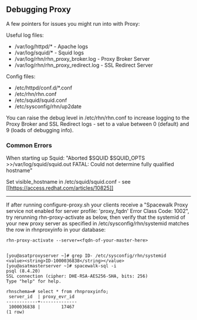 ## Debugging Proxy



A few pointers for issues you might run into with Proxy:

Useful log files:
 * /var/log/httpd/* - Apache logs
 * /var/log/squid/* - Squid logs
 * /var/log/rhn/rhn_proxy_broker.log - Proxy Broker Server
 * /var/log/rhn/rhn_proxy_redirect.log - SSL Redirect Server

Config files:
 * /etc/httpd/conf.d/*.conf
 * /etc/rhn/rhn.conf
 * /etc/squid/squid.conf
 * /etc/sysconfig/rhn/up2date

You can raise the debug level in /etc/rhn/rhn.conf to increase logging to the Proxy Broker and SSL Redirect logs - set to a value between 0 (default) and 9 (loads of debugging info).
### Common Errors



When starting up Squid: "Aborted $SQUID $SQUID_OPTS >>/var/log/squid/squid.out     FATAL: Could not determine fully qualified hostname"

Set visible_hostname in /etc/squid/squid.conf - see [[https://access.redhat.com/articles/10825]]

----

If after running configure-proxy.sh your clients receive a "Spacewalk Proxy service not enabled for server profile: 'proxy_fqdn' Error Class Code: 1002", try rerunning rhn-proxy-activate as below, then verify that the systemid of your new proxy server as specified in /etc/sysconfig/rhn/systemid matches the row in rhnproxyinfo in your database:


    rhn-proxy-activate --server=<fqdn-of-your-master-here>


    [you@asatproxyserver ~]# grep ID- /etc/sysconfig/rhn/systemid 
    <value><string>ID-1000036838</string></value>
    [you@asatmasterserver ~]# spacewalk-sql -i
    psql (8.4.20)
    SSL connection (cipher: DHE-RSA-AES256-SHA, bits: 256)
    Type "help" for help.
    
    rhnschema=# select * from rhnproxyinfo;
     server_id  | proxy_evr_id 
    ------------+--------------
     1000036838 |        17467
    (1 row)